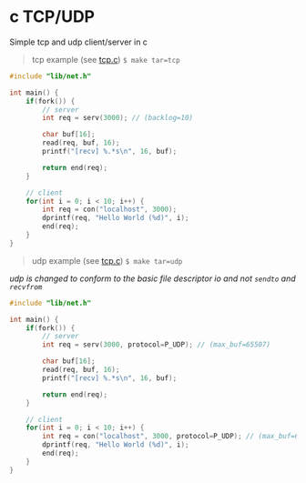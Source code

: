 # c TCP/UDP

Simple tcp and udp client/server in c

> tcp example (see [tcp.c](./tcp.c)) `$ make tar=tcp`

```c
#include "lib/net.h"

int main() {
    if(fork()) {
        // server
        int req = serv(3000); // (backlog=10)

        char buf[16];
        read(req, buf, 16);
        printf("[recv] %.*s\n", 16, buf);

        return end(req);
    }

    // client
    for(int i = 0; i < 10; i++) {
        int req = con("localhost", 3000);
        dprintf(req, "Hello World (%d)", i);
        end(req);
    }
}
```

> udp example (see [tcp.c](./tcp.c)) `$ make tar=udp`

*udp is changed to conform to the basic file descriptor io and not `sendto` and `recvfrom`*

```c
#include "lib/net.h"

int main() {
    if(fork()) {
        // server
        int req = serv(3000, protocol=P_UDP); // (max_buf=65507)

        char buf[16];
        read(req, buf, 16);
        printf("[recv] %.*s\n", 16, buf);

        return end(req);
    }

    // client
    for(int i = 0; i < 10; i++) {
        int req = con("localhost", 3000, protocol=P_UDP); // (max_buf=65507)
        dprintf(req, "Hello World (%d)", i);
        end(req);
    }
}
```